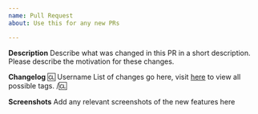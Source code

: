 ```yaml
---
name: Pull Request
about: Use this for any new PRs

---
```


**Description**
Describe what was changed in this PR in a short description. Please describe the motivation for these changes.

**Changelog**
:cl: Username
List of changes go here, visit [here](https://github.com/TrongleCo/sealab13/blob/master/html/changelogs/example.yml) to view all possible tags.
/:cl:

**Screenshots**
Add any relevant screenshots of the new features here
